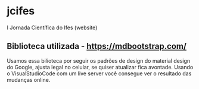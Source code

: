 # jcifes
I Jornada Científica do Ifes (website)

## Biblioteca utilizada - https://mdbootstrap.com/

Usamos essa bilioteca por seguir os padrões de design do material design do Google, ajusta legal no celular, se quiser atualizar fica avontade.
Usando o VisualStudioCode com um live server você consegue ver o resultado das mudanças online.


